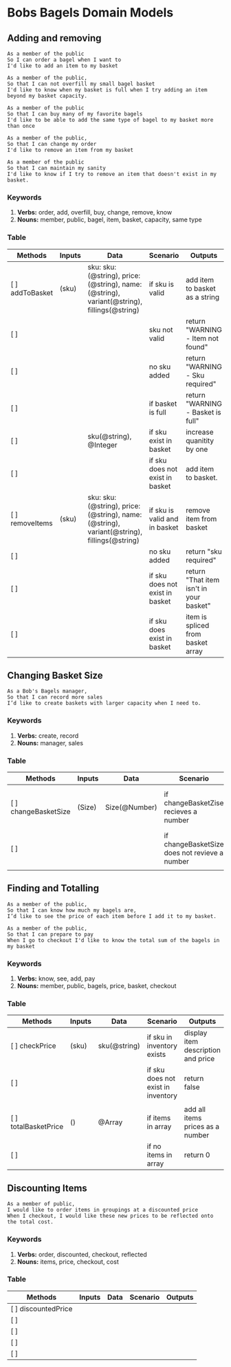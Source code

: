 # Bobs Bagels Domain Models

## Adding and removing

```
As a member of the public
So I can order a bagel when I want to
I'd like to add an item to my basket
```

```
As a member of the public,
So that I can not overfill my small bagel basket
I'd like to know when my basket is full when I try adding an item beyond my basket capacity.
```

```
As a member of the public
So that I can buy many of my favorite bagels
I'd like to be able to add the same type of bagel to my basket more than once
```

```
As a member of the public,
So that I can change my order
I'd like to remove an item from my basket
```

```
As a member of the public
So that I can maintain my sanity
I'd like to know if I try to remove an item that doesn't exist in my basket.
```

### Keywords

1. **Verbs:** order, add, overfill, buy, change, remove, know
2. **Nouns:** member, public, bagel, item, basket, capacity, same type

### Table

| Methods | Inputs | Data | Scenario | Outputs
| ------ | ------ | ------ | ----- | ------
|[ ]  addToBasket|(sku)|sku: sku:(@string), price:(@string), name:(@string), variant(@string), fillings(@string) |if sku is valid| add item to basket as a string
|[ ]  |||sku not valid|return "WARNING - Item not found"
|[ ]  |||no sku added| return "WARNING - Sku required"
|[ ]  |||if basket is full| return "WARNING - Basket is full"
|[ ]  ||sku(@string), @Integer|if sku exist in basket| increase quanitity by one
|[ ]  |||if sku does not exist in basket| add item to basket.
|[ ]  removeItems|(sku)|sku: sku:(@string), price:(@string), name:(@string), variant(@string), fillings(@string) |if sku is valid and in basket| remove item from basket
|[ ]  |||no sku added| return "sku required"
|[ ]  |||if sku does not exist in basket| return "That item isn't in your basket"
|[ ]  |||if sku does exist in basket| item is spliced from basket array

## Changing Basket Size

```
As a Bob's Bagels manager,
So that I can record more sales
I’d like to create baskets with larger capacity when I need to.
```

### Keywords

1. **Verbs:** create, record
2. **Nouns:** manager, sales

### Table

| Methods | Inputs | Data | Scenario | Outputs
| ------ | ------ | ------ | ----- | -----
|[ ]  changeBasketSize|(Size)|Size(@Number)|if changeBasketZise recieves a number| change the basket size allowance
|[ ]  |||if changeBasketSize does not revieve a number| return "error, set basket size"
|||||


## Finding and Totalling

```
As a member of the public,
So that I can know how much my bagels are,
I’d like to see the price of each item before I add it to my basket.
```

```
As a member of the public,
So that I can prepare to pay
When I go to checkout I'd like to know the total sum of the bagels in my basket
```

### Keywords

1. **Verbs:** know, see, add, pay
2. **Nouns:** member, public, bagels, price, basket, checkout

### Table

| Methods | Inputs | Data | Scenario | Outputs
| ------ | ------ | ------ | ----- | -----
|[ ]  checkPrice|(sku)|sku(@string)|if sku in inventory exists| display item description and price
|[ ]  |||if sku does not exist in inventory| return false
|||||
|[ ]  totalBasketPrice|()|@Array|if items in array|add all items prices as a number
|[ ]  |||if no items in array|return 0


## Discounting Items


```
As a member of public,
I would like to order items in groupings at a discounted price
When I checkout, I would like these new prices to be reflected onto the total cost.
```



### Keywords

1. **Verbs:** order, discounted, checkout, reflected
2. **Nouns:** items, price, checkout, cost

### Table

| Methods | Inputs | Data | Scenario | Outputs
| ------ | ------ | ------ | ----- | -----
|[ ]  discountedPrice||||
|[ ]  ||||
|[ ]  ||||
|[ ]  ||||
|[ ]  ||||
